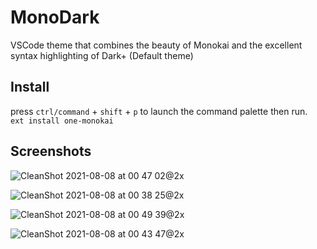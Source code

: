 # MonoDark

VSCode theme that combines the beauty of Monokai and the excellent syntax highlighting of Dark+ (Default theme)

## Install
press `ctrl/command` + `shift` + `p` to launch the command palette then run.  
```ext install one-monokai```

## Screenshots

![CleanShot 2021-08-08 at 00 47 02@2x](https://user-images.githubusercontent.com/5693018/128614702-5856e414-858d-414f-9646-6434652fa87b.png)

![CleanShot 2021-08-08 at 00 38 25@2x](https://user-images.githubusercontent.com/5693018/128614490-0a3f61fe-457d-4e43-8ab5-7b313a07e200.png)

![CleanShot 2021-08-08 at 00 49 39@2x](https://user-images.githubusercontent.com/5693018/128614705-b3c6f94e-f067-4302-9bc8-611abab55c0f.png)

![CleanShot 2021-08-08 at 00 43 47@2x](https://user-images.githubusercontent.com/5693018/128614631-f11abd14-6d5c-440a-8280-c1af99aed0db.png)

